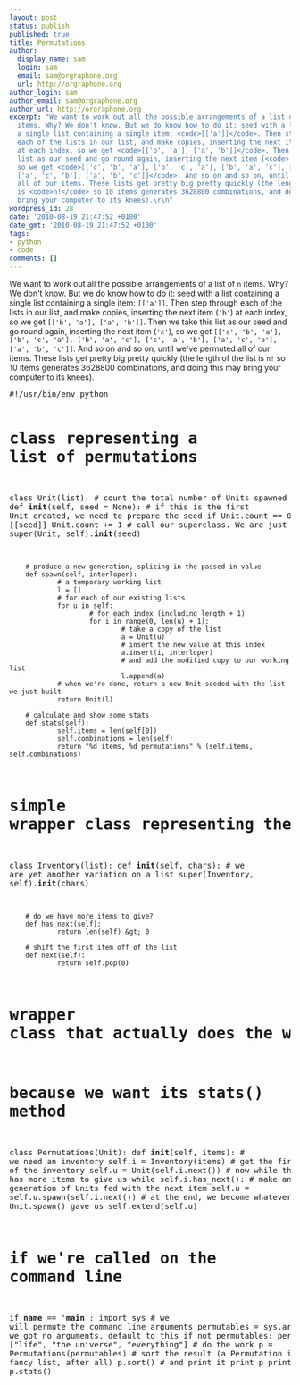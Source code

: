 ```yaml
---
layout: post
status: publish
published: true
title: Permutations
author:
  display_name: sam
  login: sam
  email: sam@orgraphone.org
  url: http://orgraphone.org
author_login: sam
author_email: sam@orgraphone.org
author_url: http://orgraphone.org
excerpt: "We want to work out all the possible arrangements of a list of <code>n</code>
  items. Why? We don't know. But we do know how to do it: seed with a list containing
  a single list containing a single item: <code>[['a']]</code>. Then step through
  each of the lists in our list, and make copies, inserting the next item (<code>'b'</code>)
  at each index, so we get <code>[['b', 'a'], ['a', 'b']]</code>. Then we take this
  list as our seed and go round again, inserting the next item (<code>'c'</code>),
  so we get <code>[['c', 'b', 'a'], ['b', 'c', 'a'], ['b', 'a', 'c'], ['c', 'a', 'b'],
  ['a', 'c', 'b'], ['a', 'b', 'c']]</code>. And so on and so on, until we've permuted
  all of our items. These lists get pretty big pretty quickly (the length of the list
  is <code>n!</code> so 10 items generates 3628800 combinations, and doing this may
  bring your computer to its knees).\r\n"
wordpress_id: 28
date: '2010-08-19 21:47:52 +0100'
date_gmt: '2010-08-19 21:47:52 +0100'
tags:
- python
- code
comments: []
---
```

<p>We want to work out all the possible arrangements of a list of <code>n</code> items. Why? We don't know. But we do know how to do it: seed with a list containing a single list containing a single item: <code>[['a']]</code>. Then step through each of the lists in our list, and make copies, inserting the next item (<code>'b'</code>) at each index, so we get <code>[['b', 'a'], ['a', 'b']]</code>. Then we take this list as our seed and go round again, inserting the next item (<code>'c'</code>), so we get <code>[['c', 'b', 'a'], ['b', 'c', 'a'], ['b', 'a', 'c'], ['c', 'a', 'b'], ['a', 'c', 'b'], ['a', 'b', 'c']]</code>. And so on and so on, until we've permuted all of our items. These lists get pretty big pretty quickly (the length of the list is <code>n!</code> so 10 items generates 3628800 combinations, and doing this may bring your computer to its knees).<br />
<!--break--></p>
<pre>#!/usr/bin/env python

# class representing a list of permutations
class Unit(list):
        # count the total number of Units spawned
        count = 0
        def __init__(self, seed = None):
                # if this is the first Unit created, we need to prepare the seed
                if Unit.count == 0: seed = [[seed]]
                Unit.count += 1
                # call our superclass. We are just a fancy list
                super(Unit, self).__init__(seed)

        # produce a new generation, splicing in the passed in value
        def spawn(self, interloper):
                # a temporary working list
                l = []
                # for each of our existing lists
                for u in self:
                        # for each index (including length + 1)
                        for i in range(0, len(u) + 1):
                                # take a copy of the list
                                a = Unit(u)
                                # insert the new value at this index
                                a.insert(i, interloper)
                                # and add the modified copy to our working list
                                l.append(a)
                # when we're done, return a new Unit seeded with the list we just built
                return Unit(l)

        # calculate and show some stats
        def stats(self):
                self.items = len(self[0])
                self.combinations = len(self)
                return "%d items, %d permutations" % (self.items, self.combinations)

# simple wrapper class representing the set of items we want to permute
class Inventory(list):
        def __init__(self, chars):
                # we are yet another variation on a list
                super(Inventory, self).__init__(chars)

        # do we have more items to give?
        def has_next(self):
                return len(self) &gt; 0

        # shift the first item off of the list
        def next(self):
                return self.pop(0)

# wrapper class that actually does the work. We extend the Unit class mainly
# because we want its stats() method
class Permutations(Unit):
        def __init__(self, items):
                # we need an inventory
                self.i = Inventory(items)
                # get the first item off of the inventory
                self.u = Unit(self.i.next())
                # now while the inventory has more items to give us
                while self.i.has_next():
                        # make another generation of Units fed with the next item
                        self.u = self.u.spawn(self.i.next())
                # at the end, we become whatever the final Unit.spawn() gave us
                self.extend(self.u)

# if we're called on the command line
if __name__ == '__main__':
        import sys
        # we will permute the command line arguments
        permutables = sys.argv[1:]
        # if we got no arguments, default to this
        if not permutables:
                permutables = ["life", "the universe", "everything"]
        # do the work
        p = Permutations(permutables)
        # sort the result (a Permutation is just a fancy list, after all)
        p.sort()
        # and print it
        print p
        print p.stats()</pre>
